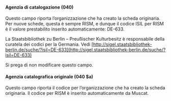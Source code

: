 #### Agenzia di catalogazione (040)

Questo campo riporta l’organizzazione che ha creato la scheda originaria. Per nuove schede, questa è sempre RISM, e dunque il codice ISIL per RISM è il valore prestabilito inserito automaticamente: DE-633.

La Staatsbibliothek zu Berlin – Preußischer Kulturbesitz è responsabile della curatela dei codici per la Germania. Vedi [http://sigel.staatsbibliothek-berlin.de/suche/?isil=DE-633](http://sigel.staatsbibliothek-berlin.de/suche/?isil=DE-633)

Si prega di non modificare questo campo.

 

#### Agenzia catalografica originale (040 $a)

Questo campo riporta il codice per l’organizzazione che ha creato la scheda originaria. Il codice per RISM è inserito automaticamente da Muscat. 
